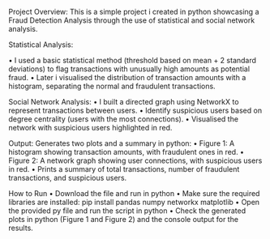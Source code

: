 Project Overview: This is a simple project i created in python showcasing a Fraud Detection Analysis through the use of statistical and social network analysis.

Statistical Analysis:

•	I used a basic statistical method (threshold based on mean + 2 standard deviations) to flag transactions with unusually high amounts as potential fraud.
•	Later i visualised the distribution of transaction amounts with a histogram, separating the normal and fraudulent transactions.

Social Network Analysis:
•	I built a directed graph using NetworkX to represent transactions between users.
•	Identify suspicious users based on degree centrality (users with the most connections).
•	Visualised the network with suspicious users highlighted in red.

Output: Generates two plots and a summary in python:
•	Figure 1: A histogram showing transaction amounts, with fraudulent ones in red.
•	Figure 2: A network graph showing user connections, with suspicious users in red.
•	Prints a summary of total transactions, number of fraudulent transactions, and suspicious users.

How to Run
•	Download the file and run in python
•	Make sure the required libraries are installed: pip install pandas numpy networkx matplotlib
•	Open the provided py file and run the script in python
•	Check the generated plots in python (Figure 1 and Figure 2) and the console output for the results.
